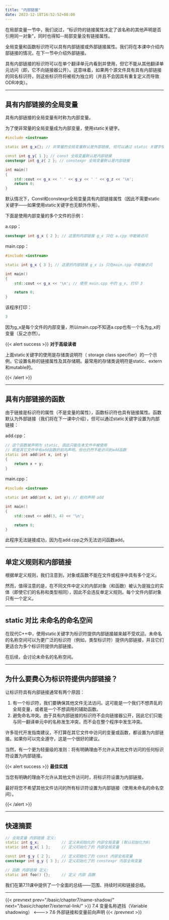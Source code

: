 ```yaml
---
title: "内部链接"
date: 2023-12-18T16:52:52+08:00
---
```


在局部变量一节中，我们说过，“标识符的链接属性决定了该名称的其他声明是否引用同一对象”，同时也得知--局部变量没有链接属性。

全局变量和函数标识符可以具有内部链接或外部链接属性。我们将在本课中介绍内部链接的情况，在下一节中介绍外部链接。

具有内部链接的标识符可以在单个翻译单元内看到并使用，但它不能从其他翻译单元访问（即，它不向链接器公开）。这意味着，如果两个源文件具有具有内部链接的同名标识符，则这些标识符将被视为独立的（并且不会因具有重复定义而导致ODR冲突）。

***
## 具有内部链接的全局变量

具有内部链接的全局变量有时称为内部变量。

为了使非常量的全局变量成为内部变量，使用static关键字。

```C++
#include <iostream>

static int g_x{}; // 非常量的全局变量默认是外部链接, 但可以通过 static 关键字使它成为内部链接

const int g_y{ 1 }; // const 全局变量默认是内部链接
constexpr int g_z{ 2 }; // constexpr 全局变量默认是内部链接

int main()
{
    std::cout << g_x << ' ' << g_y << ' ' << g_z << '\n';
    return 0;
}
```

默认情况下，Const和constexpr全局变量具有内部链接属性（因此不需要static关键字——如果使用static关键字也无额外作用）。

下面是使用内部变量的多个文件的示例：

a.cpp：

```C++
constexpr int g_x { 2 }; // 这里的内部链接 g_x 只在 a.cpp 中能被访问
```

main.cpp：

```C++
#include <iostream>

static int g_x { 3 }; // 这里的内部链接 g_x is 只在main.cpp 中能被访问

int main()
{
    std::cout << g_x << '\n'; // 使用 main.cpp 中的 g_x, 打印 3

    return 0;
}
```

该程序打印：

```C++
3
```

因为g_x是每个文件的内部变量，所以main.cpp不知道a.cpp也有一个名为g_x的变量（反之亦然）。

{{< alert success >}}
**对于高级读者**

上面static关键字的使用是存储类说明符（ storage class specifier）的一个示例，它设置名称的链接属性及其存储期。最常用的存储类说明符是static、extern和mutable的。

{{< /alert >}}

***
## 具有内部链接的函数

由于链接是标识符的属性（不是变量的属性），函数标识符也具有链接属性。函数默认为外部链接（我们将在下一课中介绍），但可以通过static关键字设置为内部链接：

add.cpp：

```C++
// 这个函数被声明为 static, 因此只能在本文件中被使用
// 即是其它文件中有add函数的前向声明，但也仍然不能访问到add函数
static int add(int x, int y)
{
    return x + y;
}
```

main.cpp：

```C++
#include <iostream>

static int add(int x, int y); // 前向声明 add

int main()
{
    std::cout << add(3, 4) << '\n';

    return 0;
}
```

此程序无法链接成功，因为在add.cpp之外无法访问函数add。

***
## 单定义规则和内部链接

根据单定义规则，我们注意到，对象或函数不能在文件或程序中具有多个定义。

然而，值得注意的是，在不同文件中定义的内部对象（和函数）被认为是独立的实体（即使它们的名称和类型相同），因此不会违反单定义规则。每个文件内部对象只有一个定义。

***
## static 对比 未命名的命名空间

在现代C++中，使用static关键字为标识符提供内部链接越来越不受欢迎。未命名的名称空间可以为更广泛的标识符（例如，类型标识符）提供内部链接，并且它们更适合为多个标识符提供内部链接。

在后续，会讨论未命名的名称空间。

***
## 为什么要费心为标识符提供内部链接？

让标识符具有内部链接通常有两个原因：

1. 有一个标识符，我们要确保其他文件无法访问。这可能是一个我们不想弄乱的全局变量，或者是一个不想调用的辅助函数。
2. 避免命名冲突。由于具有内部链接的标识符不会向链接器公开，因此它们只能与同一翻译单元中的名称发生冲突，而不会在整个程序中发生冲突。

许多现代开发指南建议，不打算在其它文件中访问的变量或函数，都设置为内部链接。如果你可以完全遵守，这是一个很好的建议。

当然，有一个更为轻量级的准则：将有明确理由不允许从其他文件访问的任何标识符设置为内部链接。

{{< alert success >}}
**最佳实践**

当您有明确的理由不允许从其他文件访问时，将标识符设置为内部链接。

最好将您不希望其他文件访问的所有标识符设置为内部链接（使用未命名的命名空间）。

{{< /alert >}}

***
## 快速摘要

```C++
// 全局变量 内部链接 定义:
static int g_x;          // 定义未初始化的 内部全局变量 (默认初始化为0)
static int g_x{ 1 };     // 定义初始化了的 内部全局变量

const int g_y { 2 };     // 定义初始化了的 const 内部全局变量
constexpr int g_y { 3 }; // 定义初始化了的 constexpr 内部全局变量

// 函数 内部链接 定义:
static int foo() {};     // 定义 内部 函数
```

我们在第7.11课中提供了一个全面的总结——范围、持续时间和链接总结。

***

{{< prevnext prev="/basic/chapter7/name-shadow/" next="/basic/chapter7/external-link/" >}}
7.4 变量名称遮挡（Variable shadowing）
<--->
7.6 外部链接和变量前向声明
{{< /prevnext >}}
